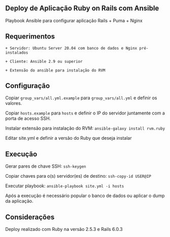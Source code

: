 ## Deploy de Aplicação Ruby on Rails com Ansible

Playbook Ansible para configurar aplicação Rails + Puma + Nginx

## Requerimentos

    + Servidor: Ubuntu Server 20.04 com banco de dados e Nginx pré-instalados
    
    + Cliente: Ansible 2.9 ou superior

    + Extensão do ansible para instalação do RVM
  
## Configuração

Copiar `group_vars/all.yml.example` para `group_vars/all.yml` e definir os valores.

Copiar `hosts.example` para `hosts` e definir o IP do servidor juntamente com a porta de acesso SSH.

Instalar extensão para instalação do RVM: `ansible-galaxy install rvm.ruby`

Editar site.yml e definir a versão do Ruby que deseja instalar 

## Execução

Gerar pares de chave SSH: `ssh-keygen`

Copiar chaves para o(s) servidor(es) de destino: `ssh-copy-id USER@IP` 

Executar playbook: `ansible-playbook site.yml -i hosts`

Após a execução é necessário popular o banco de dados ou aplicar o dump da aplicação.

## Considerações

Deploy realizado com Ruby na versão 2.5.3 e Rails 6.0.3